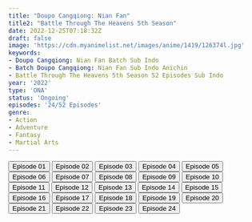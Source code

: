 ```yaml
---
title: "Doupo Cangqiong: Nian Fan"
title2: "Battle Through The Heavens 5th Season"
date: 2022-12-25T07:18:32Z
draft: false
image: 'https://cdn.myanimelist.net/images/anime/1419/126374l.jpg'
keywords:
- Doupo Cangqiong: Nian Fan Batch Sub Indo
- Batch Doupo Cangqiong: Nian Fan Sub Indo Anichin
- Battle Through The Heavens 5th Season 52 Episodes Sub Indo
year: '2022'
type: 'ONA'
status: 'Ongoing'
episodes: '24/52 Episodes'
genre:
- Action
- Adventure
- Fantasy
- Martial Arts
---
```


<div class="d-g gg-5 gtc-r ai-c">
<button onclick="window.open('?arc=x16qHzxnTA_20220731/1/MP4/Kuramanime-BTTH_S5-01-480p-Anichin','_blank')">Episode 01</button>
<button onclick="window.open('?arc=fqjFq6Xb7G_20220731/2/MP4/Kuramanime-BTTH_S5-02-480p-Anichin','_blank')">Episode 02</button>
<button onclick="window.open('?arc=mtjqSAqAA2_20220731/3/MP4/Kuramanime-BTTH_S5-03-480p-Anichin','_blank')">Episode 03</button>
<button onclick="window.open('?arc=0qAqnrQ8an_20220807/4/MP4/Kuramanime-BTTH_S5-04-480p-Anichin','_blank')">Episode 04</button>
<button onclick="window.open('?arc=iB9TWC8Aj6_20220814/5/MP4/Kuramanime-BTTH_S5-05-480p-Anichin','_blank')">Episode 05</button>
<button onclick="window.open('?arc=7uUXr4OgzQ_20220821/6/MP4/Kuramanime-BTTH_S5-06-480p-Anichin','_blank')">Episode 06</button>
<button onclick="window.open('?arc=2YEzQ3sVd9_20220828/7/MP4/Kuramanime-BTTH_S5-07-480p-Anichin','_blank')">Episode 07</button>
<button onclick="window.open('?arc=tSYFh6ndPM_20220904/8/MP4/Kuramanime-BTTH_S5-08-480p-Anichin','_blank')">Episode 08</button>
<button onclick="window.open('?arc=5i5O0dkjzO_20220911/9/MP4/Kuramanime-BTTH_S5-09-480p-Anichin','_blank')">Episode 09</button>
<button onclick="window.open('?arc=IBs1xuUYly_20220918/10/MP4/Kuramanime-BTTH_S5-10-480p-Anichin','_blank')">Episode 10</button>
<button onclick="window.open('?arc=d8rhVD7JSe_20220925/11/MP4/Kuramanime-BTTH_S5-11-480p-Anichin','_blank')">Episode 11</button>
<button onclick="window.open('?arc=CqVDi70VJV_20221002/12/MP4/Kuramanime-BTTH_S5-12-480p-Anichin','_blank')">Episode 12</button>
<button onclick="window.open('?arc=R1hU9ZmLz9_20221009/13/MP4/Kuramanime-BTTH_S5-13-480p-Anichin','_blank')">Episode 13</button>
<button onclick="window.open('?arc=Cc1gOXrAjI_20221016/14/MP4/Kuramanime-BTTH_S5-14-480p-Anichin','_blank')">Episode 14</button>
<button onclick="window.open('?arc=SJq4oZg2fd_20221023/15/MP4/Kuramanime-BTTH_S5-15-480p-Anichin','_blank')">Episode 15</button>
<button onclick="window.open('?arc=8TPzFpeuel_20221030/16/MP4/Kuramanime-BTTH_S5-16-480p-Anichin','_blank')">Episode 16</button>
<button onclick="window.open('?arc=Ra7jAL1pop_20221106/17/MP4/Kuramanime-BTTH_S5-17-480p-Anichin','_blank')">Episode 17</button>
<button onclick="window.open('?arc=6vuzF0sARW_20221113/18/MP4/Kuramanime-BTTH_S5-18-480p-Anichin','_blank')">Episode 18</button>
<button onclick="window.open('?arc=47Maoa90zX_20221120/19/MP4/Kuramanime-BTTH_S5-19-480p-Anichin','_blank')">Episode 19</button>
<button onclick="window.open('?arc=RGw5rLALvC_20221127/20/MP4/Kuramanime-BTTH_S5-20-480p-Anichin','_blank')">Episode 20</button>
<button onclick="window.open('?arc=S0LJNDEa5g_20221204/21/MP4/Kuramanime-BTTH_S5-21-480p-Anichin','_blank')">Episode 21</button>
<button onclick="window.open('?arc=LIBsUVrYf8_20221211/22/MP4/Kuramanime-BTTH_S5-22-480p-Anichin','_blank')">Episode 22</button>
<button onclick="window.open('?arc=M0XH6Qk93E_20221218/23/MP4/Kuramanime-BTTH_S5-23-480p-Anichin','_blank')">Episode 23</button>
<button onclick="window.open('?arc=sJVIVtiDho_20221225/24/MP4/Kuramanime-BTTH_S5-24-480p-Anichin','_blank')">Episode 24</button>
</div>